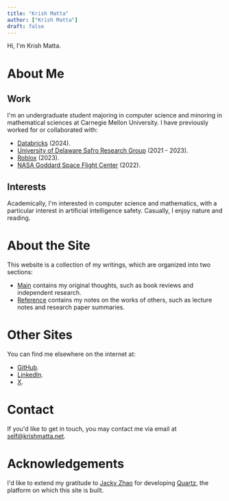```yaml
---
title: "Krish Matta"
author: ["Krish Matta"]
draft: false
---
```


Hi, I'm Krish Matta.

# About Me

## Work
I'm an undergraduate student majoring in computer science and minoring in mathematical sciences at Carnegie Mellon University. I have previously worked for or collaborated with:
- [Databricks](https://www.databricks.com/) (2024).
- [University of Delaware Safro Research Group](https://safroresearch.blogspot.com/) (2021 - 2023).
- [Roblox](https://www.roblox.com/) (2023).
- [NASA Goddard Space Flight Center](https://www.nasa.gov/goddard/) (2022).

## Interests
Academically, I'm interested in computer science and mathematics, with a particular interest in artificial intelligence safety. Casually, I enjoy nature and reading.

# About the Site
This website is a collection of my writings, which are organized into two sections:
- [Main](/main/) contains my original thoughts, such as book reviews and independent research.
- [Reference](/reference/) contains my notes on the works of others, such as lecture notes and research paper summaries.

# Other Sites
You can find me elsewhere on the internet at:
- [GitHub](https://github.com/krishmatta).
- [LinkedIn](https://www.linkedin.com/in/krishmatta/).
- [X](https://x.com/krishmatta).

# Contact
If you'd like to get in touch, you may contact me via email at [self@krishmatta.net](mailto:self@krishmatta.net).

# Acknowledgements
I'd like to extend my gratitude to [Jacky Zhao](https://jzhao.xyz/) for developing [Quartz](https://quartz.jzhao.xyz/), the platform on which this site is built.